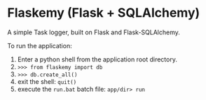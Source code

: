 # Flaskemy (Flask + SQLAlchemy)

A simple Task logger, built on Flask and Flask-SQLAlchemy.

To run the application: 

1. Enter a python shell from the application root directory.
2. `>>> from flaskemy import db`
3. `>>> db.create_all()`
4. exit the shell: `quit()`
5. execute the `run.bat` batch file: `app/dir> run`

